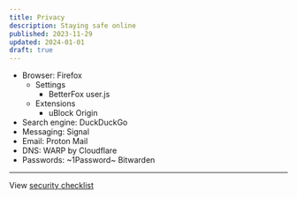 ```yaml
---
title: Privacy
description: Staying safe online
published: 2023-11-29
updated: 2024-01-01
draft: true
---
```


- Browser: Firefox
  - Settings
    - BetterFox user.js
  - Extensions
    - uBlock Origin
- Search engine: DuckDuckGo
- Messaging: Signal
- Email: Proton Mail
- DNS: WARP by Cloudflare
- Passwords: ~1Password~ Bitwarden

---

View [security checklist](https://brianlovin.com/security)
